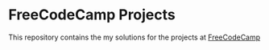 # FreeCodeCamp Projects

This repository contains the my solutions for the projects at [FreeCodeCamp](https://www.freecodecamp.org/learn/)

